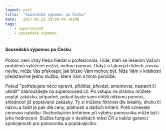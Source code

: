 ```yaml
---
layout: post
title:  "Sousedská výpomoc po Česku"
date:   2017-05-22 19:09:48 +0100
tags: 
    - supersoused
    - sousedská výpomoc
---
```


#### Sousedská výpomoc po Česku

Pomoc není vždy třeba hledat u profesionála. I lidé, kteří se řešením Vašich problémů vyložené neživí, mohou pomoci. I když o takových lidech zrovna nevíte, může Vás překvapit, jak blízko Vám mohou být. Níže Vám v krátkosti představíme jednu službu, která Vám s tímto pomůže.

Pokud "potřebujete něco opravit, přidělat, převézt, smontovat, nastavit či uklidit" zabrouzdejte na supersoused.cz. Po vstupu na stránku můžete poptat zakázku, případně, pokud byste sami chtěli někomu pomoci, shlédnout již poptávané zakázky.  Ty si můžete filtrovat dle lokality, druhu či názvu a řadit je pak dle ceny, platnosti a dalších kritérií. Poté vznesete cenovou nabídku. Rozhodujícím kritériem při výběru pomocníka může být i jeho hodnocení. Služba funguje v desítkách měst ČR a nabízí garanci spokojenosti pro pomocníka a poptávajícího.